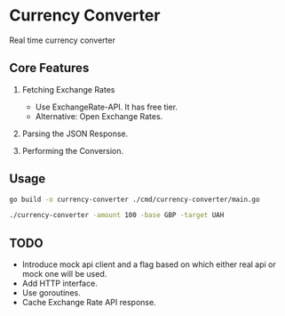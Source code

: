 # Currency Converter

Real time currency converter

## Core Features

1. Fetching Exchange Rates
    - Use ExchangeRate-API. It has free tier.   
    - Alternative: Open Exchange Rates.

2. Parsing the JSON Response.

3. Performing the Conversion.

## Usage

```bash
go build -o currency-converter ./cmd/currency-converter/main.go
```

```bash
./currency-converter -amount 100 -base GBP -target UAH
```

## TODO 
- Introduce mock api client and a flag based on which either real api or mock one will be used.
- Add HTTP interface.
- Use goroutines.
- Cache Exchange Rate API response.
